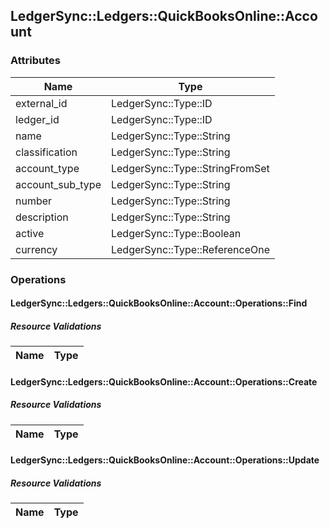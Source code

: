 ## LedgerSync::Ledgers::QuickBooksOnline::Account

### Attributes

| Name | Type |
| ---- | ---- |
| external_id | LedgerSync::Type::ID |
| ledger_id | LedgerSync::Type::ID |
| name | LedgerSync::Type::String |
| classification | LedgerSync::Type::String |
| account_type | LedgerSync::Type::StringFromSet |
| account_sub_type | LedgerSync::Type::String |
| number | LedgerSync::Type::String |
| description | LedgerSync::Type::String |
| active | LedgerSync::Type::Boolean |
| currency | LedgerSync::Type::ReferenceOne |


### Operations

#### LedgerSync::Ledgers::QuickBooksOnline::Account::Operations::Find

##### Resource Validations

| Name | Type |
| ---- | ---- |
#### LedgerSync::Ledgers::QuickBooksOnline::Account::Operations::Create

##### Resource Validations

| Name | Type |
| ---- | ---- |
#### LedgerSync::Ledgers::QuickBooksOnline::Account::Operations::Update

##### Resource Validations

| Name | Type |
| ---- | ---- |
